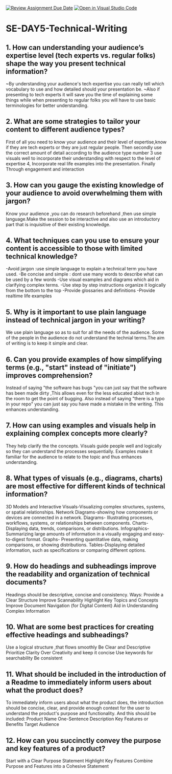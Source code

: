 [![Review Assignment Due Date](https://classroom.github.com/assets/deadline-readme-button-22041afd0340ce965d47ae6ef1cefeee28c7c493a6346c4f15d667ab976d596c.svg)](https://classroom.github.com/a/zsAR-pyY)
[![Open in Visual Studio Code](https://classroom.github.com/assets/open-in-vscode-2e0aaae1b6195c2367325f4f02e2d04e9abb55f0b24a779b69b11b9e10269abc.svg)](https://classroom.github.com/online_ide?assignment_repo_id=18526639&assignment_repo_type=AssignmentRepo)
# SE-DAY5-Technical-Writing
## 1. How can understanding your audience’s expertise level (tech experts vs. regular folks) shape the way you present technical information?
~By understanding your audience's tech expertise you can really tell which vocabulary to use and how detailed should your presentation be.
~Also if presenting to tech experts it will save you the time of explaining some things while when presenting to regular folks you will have to use basic terminologies for better understanding.

## 2. What are some strategies to tailor your content to different audience types?
First of all you need to know your audience and their level of expertise,know if they are tech experts or they are just regular people.
Then secondly use the correct amount of detail according to the audience type
number 3 use visuals well to incorporate their understanding with respect to the level of expertise
4, Incorporate real life examples into the presentation.
 Finally Through engagement and interaction

## 3. How can you gauge the existing knowledge of your audience to avoid overwhelming them with jargon?
Know your audience ,you can do research beforehand ,then use simple language.Make the session to be interactive and also use an introductory part that is inquisitive of their existing knowledge.

## 4. What techniques can you use to ensure your content is accessible to those with limited technical knowledge?
-Avoid jargon :use simple language to explain a technical term you have used.
-Be concise and simple : dont use many words to describe what can be used by a few words
-Use visual examples and diagrams which aid in clarifying complex terms.
-Use step by step instructions organize it logically from the bottom to the top
-Provide glossaries and definitions 
-Provide realtime life examples

## 5. Why is it important to use plain language instead of technical jargon in your writing?
We use plain language so as to suit for all the needs of the audience. Some of the people in the audience do not understand the technial terms.The aim of writing is to keep it simple and clear.

## 6. Can you provide examples of how simplifying terms (e.g., "start" instead of "initiate") improves comprehension?
Instead of saying "the software has bugs "you can just say that the software has been made dirty ,This allows even for the less educated abiut tech in the room to get the point of bugging.
Also instead of saying "there is a typo in your repo" you can just say you have made a mistake in the writing. This enhances understanding.

## 7. How can using examples and visuals help in explaining complex concepts more clearly?
They help clarify the the concepts. Visuals guide people well and logically so they can understand the processes sequentially.
Examples make it familiar for the audience to relate to the topic and thus enhances understanding.

## 8. What types of visuals (e.g., diagrams, charts) are most effective for different kinds of technical information?
3D Models and Interactive Visuals-Visualizing complex structures, systems, or spatial relationships.
Network Diagrams-showing how components or devices are connected in a network.
 Diagrams- Illustrating processes, workflows, systems, or relationships between components.
 Charts-Displaying data, trends, comparisons, or distributions.
  Infographics-Summarizing large amounts of information in a visually engaging and easy-to-digest format.
 Graphs- Presenting quantitative data, making comparisons, or showing distributions.
 Tables-Displaying detailed information, such as specifications or comparing different options.
 
## 9. How do headings and subheadings improve the readability and organization of technical documents?
Headings should be descriptive, concise and consistency.
Ways:
 Provide a Clear Structure
 Improve Scannability
 Highlight Key Topics and Concepts
 Improve Document Navigation (for Digital Content)
 Aid in Understanding Complex Information
## 10. What are some best practices for creating effective headings and subheadings?
Use a logical structure ,that flows smoothly
Be Clear and Descriptive
Prioritize Clarity Over Creativity and keep it concise
Use keywords for searchability
Be consistent

## 11. What should be included in the introduction of a Readme to immediately inform users about what the product does?
To immediately inform users about what the product does, the introduction should be concise, clear, and provide enough context for the user to understand the product's purpose and functionality. And this should be included:
Product Name
One-Sentence Description
Key Features or Benefits
Target Audience
## 12. How can you succinctly convey the purpose and key features of a product?
 Start with a Clear Purpose Statement
 Highlight Key Features
 Combine Purpose and Features into a Cohesive Statement

